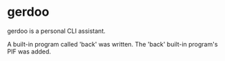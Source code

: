 # gerdoo
 gerdoo is a personal CLI assistant.

A built-in program called 'back' was written.
The 'back' built-in program's PIF was added.
